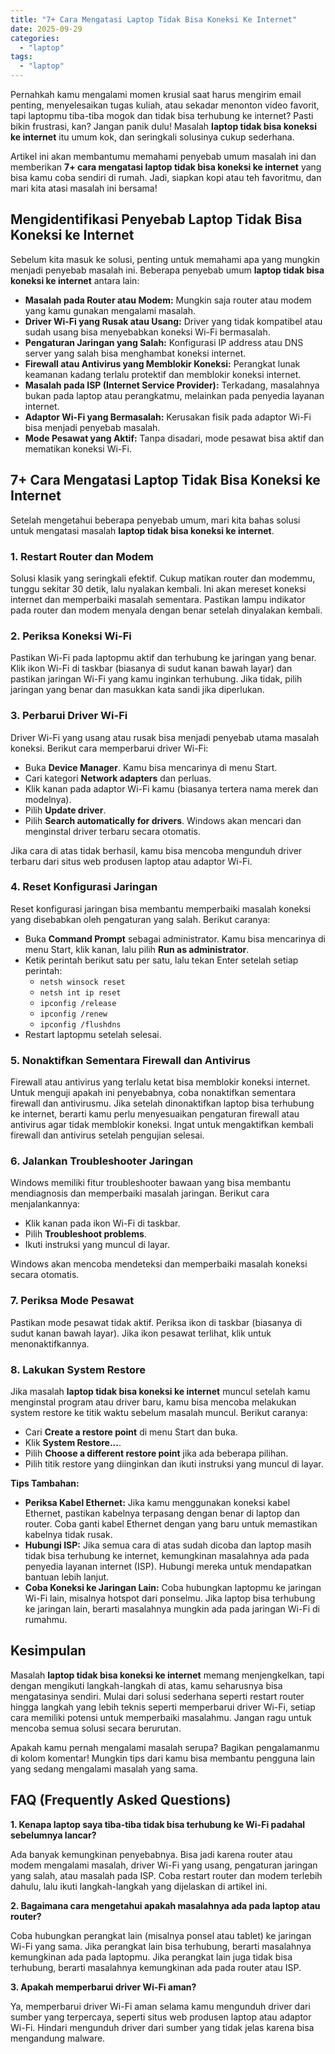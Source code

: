 ```yaml
---
title: "7+ Cara Mengatasi Laptop Tidak Bisa Koneksi Ke Internet"
date: 2025-09-29
categories: 
  - "laptop"
tags: 
  - "laptop"
---
```


Pernahkah kamu mengalami momen krusial saat harus mengirim email penting, menyelesaikan tugas kuliah, atau sekadar menonton video favorit, tapi laptopmu tiba-tiba mogok dan tidak bisa terhubung ke internet? Pasti bikin frustrasi, kan? Jangan panik dulu! Masalah **laptop tidak bisa koneksi ke internet** itu umum kok, dan seringkali solusinya cukup sederhana.

Artikel ini akan membantumu memahami penyebab umum masalah ini dan memberikan **7+ cara mengatasi laptop tidak bisa koneksi ke internet** yang bisa kamu coba sendiri di rumah. Jadi, siapkan kopi atau teh favoritmu, dan mari kita atasi masalah ini bersama!

## Mengidentifikasi Penyebab Laptop Tidak Bisa Koneksi ke Internet

Sebelum kita masuk ke solusi, penting untuk memahami apa yang mungkin menjadi penyebab masalah ini. Beberapa penyebab umum **laptop tidak bisa koneksi ke internet** antara lain:

- **Masalah pada Router atau Modem:** Mungkin saja router atau modem yang kamu gunakan mengalami masalah.
- **Driver Wi-Fi yang Rusak atau Usang:** Driver yang tidak kompatibel atau sudah usang bisa menyebabkan koneksi Wi-Fi bermasalah.
- **Pengaturan Jaringan yang Salah:** Konfigurasi IP address atau DNS server yang salah bisa menghambat koneksi internet.
- **Firewall atau Antivirus yang Memblokir Koneksi:** Perangkat lunak keamanan kadang terlalu protektif dan memblokir koneksi internet.
- **Masalah pada ISP (Internet Service Provider):** Terkadang, masalahnya bukan pada laptop atau perangkatmu, melainkan pada penyedia layanan internet.
- **Adaptor Wi-Fi yang Bermasalah:** Kerusakan fisik pada adaptor Wi-Fi bisa menjadi penyebab masalah.
- **Mode Pesawat yang Aktif:** Tanpa disadari, mode pesawat bisa aktif dan mematikan koneksi Wi-Fi.

## 7+ Cara Mengatasi Laptop Tidak Bisa Koneksi ke Internet

Setelah mengetahui beberapa penyebab umum, mari kita bahas solusi untuk mengatasi masalah **laptop tidak bisa koneksi ke internet**.

### 1\. Restart Router dan Modem

Solusi klasik yang seringkali efektif. Cukup matikan router dan modemmu, tunggu sekitar 30 detik, lalu nyalakan kembali. Ini akan mereset koneksi internet dan memperbaiki masalah sementara. Pastikan lampu indikator pada router dan modem menyala dengan benar setelah dinyalakan kembali.

### 2\. Periksa Koneksi Wi-Fi

Pastikan Wi-Fi pada laptopmu aktif dan terhubung ke jaringan yang benar. Klik ikon Wi-Fi di taskbar (biasanya di sudut kanan bawah layar) dan pastikan jaringan Wi-Fi yang kamu inginkan terhubung. Jika tidak, pilih jaringan yang benar dan masukkan kata sandi jika diperlukan.

### 3\. Perbarui Driver Wi-Fi

Driver Wi-Fi yang usang atau rusak bisa menjadi penyebab utama masalah koneksi. Berikut cara memperbarui driver Wi-Fi:

- Buka **Device Manager**. Kamu bisa mencarinya di menu Start.
- Cari kategori **Network adapters** dan perluas.
- Klik kanan pada adaptor Wi-Fi kamu (biasanya tertera nama merek dan modelnya).
- Pilih **Update driver**.
- Pilih **Search automatically for drivers**. Windows akan mencari dan menginstal driver terbaru secara otomatis.

Jika cara di atas tidak berhasil, kamu bisa mencoba mengunduh driver terbaru dari situs web produsen laptop atau adaptor Wi-Fi.

### 4\. Reset Konfigurasi Jaringan

Reset konfigurasi jaringan bisa membantu memperbaiki masalah koneksi yang disebabkan oleh pengaturan yang salah. Berikut caranya:

- Buka **Command Prompt** sebagai administrator. Kamu bisa mencarinya di menu Start, klik kanan, lalu pilih **Run as administrator**.
- Ketik perintah berikut satu per satu, lalu tekan Enter setelah setiap perintah:
    - `netsh winsock reset`
    - `netsh int ip reset`
    - `ipconfig /release`
    - `ipconfig /renew`
    - `ipconfig /flushdns`
- Restart laptopmu setelah selesai.

### 5\. Nonaktifkan Sementara Firewall dan Antivirus

Firewall atau antivirus yang terlalu ketat bisa memblokir koneksi internet. Untuk menguji apakah ini penyebabnya, coba nonaktifkan sementara firewall dan antivirusmu. Jika setelah dinonaktifkan laptop bisa terhubung ke internet, berarti kamu perlu menyesuaikan pengaturan firewall atau antivirus agar tidak memblokir koneksi. Ingat untuk mengaktifkan kembali firewall dan antivirus setelah pengujian selesai.

### 6\. Jalankan Troubleshooter Jaringan

Windows memiliki fitur troubleshooter bawaan yang bisa membantu mendiagnosis dan memperbaiki masalah jaringan. Berikut cara menjalankannya:

- Klik kanan pada ikon Wi-Fi di taskbar.
- Pilih **Troubleshoot problems**.
- Ikuti instruksi yang muncul di layar.

Windows akan mencoba mendeteksi dan memperbaiki masalah koneksi secara otomatis.

### 7\. Periksa Mode Pesawat

Pastikan mode pesawat tidak aktif. Periksa ikon di taskbar (biasanya di sudut kanan bawah layar). Jika ikon pesawat terlihat, klik untuk menonaktifkannya.

### 8\. Lakukan System Restore

Jika masalah **laptop tidak bisa koneksi ke internet** muncul setelah kamu menginstal program atau driver baru, kamu bisa mencoba melakukan system restore ke titik waktu sebelum masalah muncul. Berikut caranya:

- Cari **Create a restore point** di menu Start dan buka.
- Klik **System Restore...**.
- Pilih **Choose a different restore point** jika ada beberapa pilihan.
- Pilih titik restore yang diinginkan dan ikuti instruksi yang muncul di layar.

**Tips Tambahan:**

- **Periksa Kabel Ethernet:** Jika kamu menggunakan koneksi kabel Ethernet, pastikan kabelnya terpasang dengan benar di laptop dan router. Coba ganti kabel Ethernet dengan yang baru untuk memastikan kabelnya tidak rusak.
- **Hubungi ISP:** Jika semua cara di atas sudah dicoba dan laptop masih tidak bisa terhubung ke internet, kemungkinan masalahnya ada pada penyedia layanan internet (ISP). Hubungi mereka untuk mendapatkan bantuan lebih lanjut.
- **Coba Koneksi ke Jaringan Lain:** Coba hubungkan laptopmu ke jaringan Wi-Fi lain, misalnya hotspot dari ponselmu. Jika laptop bisa terhubung ke jaringan lain, berarti masalahnya mungkin ada pada jaringan Wi-Fi di rumahmu.

## Kesimpulan

Masalah **laptop tidak bisa koneksi ke internet** memang menjengkelkan, tapi dengan mengikuti langkah-langkah di atas, kamu seharusnya bisa mengatasinya sendiri. Mulai dari solusi sederhana seperti restart router hingga langkah yang lebih teknis seperti memperbarui driver Wi-Fi, setiap cara memiliki potensi untuk memperbaiki masalahmu. Jangan ragu untuk mencoba semua solusi secara berurutan.

Apakah kamu pernah mengalami masalah serupa? Bagikan pengalamanmu di kolom komentar! Mungkin tips dari kamu bisa membantu pengguna lain yang sedang mengalami masalah yang sama.

## FAQ (Frequently Asked Questions)

**1\. Kenapa laptop saya tiba-tiba tidak bisa terhubung ke Wi-Fi padahal sebelumnya lancar?**

Ada banyak kemungkinan penyebabnya. Bisa jadi karena router atau modem mengalami masalah, driver Wi-Fi yang usang, pengaturan jaringan yang salah, atau masalah pada ISP. Coba restart router dan modem terlebih dahulu, lalu ikuti langkah-langkah yang dijelaskan di artikel ini.

**2\. Bagaimana cara mengetahui apakah masalahnya ada pada laptop atau router?**

Coba hubungkan perangkat lain (misalnya ponsel atau tablet) ke jaringan Wi-Fi yang sama. Jika perangkat lain bisa terhubung, berarti masalahnya kemungkinan ada pada laptopmu. Jika perangkat lain juga tidak bisa terhubung, berarti masalahnya kemungkinan ada pada router atau ISP.

**3\. Apakah memperbarui driver Wi-Fi aman?**

Ya, memperbarui driver Wi-Fi aman selama kamu mengunduh driver dari sumber yang terpercaya, seperti situs web produsen laptop atau adaptor Wi-Fi. Hindari mengunduh driver dari sumber yang tidak jelas karena bisa mengandung malware.
